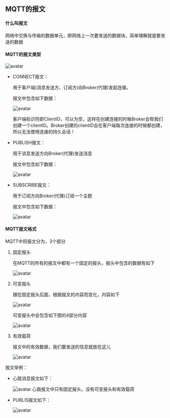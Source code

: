 ## MQTT的报文



#### 什么叫报文

网络中交换与传输的数据单元，即网络上一次要发送的数据块，简单理解就是要发送的数据



#### MQTT的报文类型

![avatar](../images/WechatIMG710.png)



- CONNECT报文：

  用于客户端(消息发送方、订阅方)向Broker(代理)发起连接。

  报文中包含如下数据：

  ![avatar](../images/WechatIMG711.png)

  客户端标识符即ClientID，可以为空，这样在创建连接的时候Broker会帮我们创建一个clientID。Broker创建的clientID会在客户端每次连接的时候都创建，所以无法使用连接的持久会话！

  

- PUBLISH报文：

  用于消息发送方向Broker(代理)发送消息

  报文中包含如下数据：

  ![avatar](../images/WechatIMG712.png)



- SUBSCRIBE报文：

  用于订阅方向Broker(代理)订阅一个主题

  报文中包含如下数据：

  ![avatar](../images/WechatIMG713.png)



#### MQTT报文格式

MQTT中将报文分为，3个部分

1. 固定报头

   在MQTT的所有的报文中都有一个固定的报头，报头中包含的数据有如下

   ![avatar](../images/WechatIMG714.png)

2. 可变报头

   跟在固定报头后面，根据报文的内容而变化，内容如下

   ![avatar](../images/WechatIMG715.png)

   可变报头中会包含如下图的4部分内容

   ![avatar](../images/WechatIMG727.png)

3. 有效载荷

   报文中的有效数据，我们要发送的信息就放在这儿

   ![avatar](../images/WechatIMG716.png)



报文举例：

- 心跳消息报文如下：

  ![avatar](../images/WechatIMG717.png)
  心跳报文中只有固定报头，没有可变报头和有效载荷



- PUBLIS报文如下：

  ![avatar](../images/WechatIMG718.png)

